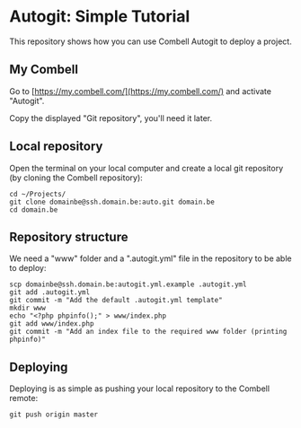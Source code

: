 # Autogit: Simple Tutorial

This repository shows how you can use Combell Autogit to deploy a project.

## My Combell

Go to [https://my.combell.com/](https://my.combell.com/) and activate "Autogit".

Copy the displayed "Git repository", you'll need it later.

## Local repository

Open the terminal on your local computer and create a local git repository (by cloning the Combell repository):

    cd ~/Projects/
    git clone domainbe@ssh.domain.be:auto.git domain.be
    cd domain.be

## Repository structure

We need a "www" folder and a ".autogit.yml" file in the repository to be able to deploy:

    scp domainbe@ssh.domain.be:autogit.yml.example .autogit.yml
    git add .autogit.yml
    git commit -m "Add the default .autogit.yml template"
    mkdir www
    echo "<?php phpinfo();" > www/index.php
    git add www/index.php
    git commit -m "Add an index file to the required www folder (printing phpinfo)"

## Deploying

Deploying is as simple as pushing your local repository to the Combell remote:

    git push origin master
